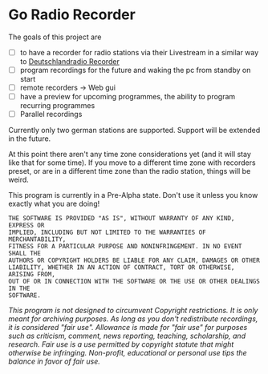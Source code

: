 # Go Radio Recorder
The goals of this project are 
 - [ ] to have a recorder for radio stations via their Livestream in a similar way to [Deutschlandradio Recorder](https://deutschlandradio.de/erste-schritte.440.de.html)
 - [ ] program recordings for the future and waking the pc from standby on start
 - [ ] remote recorders -> Web gui
 - [ ] have a preview for upcoming programmes, the ability to program recurring programmes
 - [ ] Parallel recordings

Currently only two german stations are supported. Support will be extended in the future.

At this point there aren't any time zone considerations yet (and it will stay like that for some time). If you move to a different time zone with recorders preset, or are in a different time zone than the radio station, things will be weird.

This program is currently in a Pre-Alpha state. Don't use it unless you know exactly what you are doing!
```
THE SOFTWARE IS PROVIDED "AS IS", WITHOUT WARRANTY OF ANY KIND, EXPRESS OR
IMPLIED, INCLUDING BUT NOT LIMITED TO THE WARRANTIES OF MERCHANTABILITY,
FITNESS FOR A PARTICULAR PURPOSE AND NONINFRINGEMENT. IN NO EVENT SHALL THE
AUTHORS OR COPYRIGHT HOLDERS BE LIABLE FOR ANY CLAIM, DAMAGES OR OTHER
LIABILITY, WHETHER IN AN ACTION OF CONTRACT, TORT OR OTHERWISE, ARISING FROM,
OUT OF OR IN CONNECTION WITH THE SOFTWARE OR THE USE OR OTHER DEALINGS IN THE
SOFTWARE.
```

*This program is not designed to circumvent Copyright restrictions. It is only meant for archiving purposes.
As long as you don't redistribute recordings, it is considered "fair use".
Allowance is made for "fair use" for purposes such as criticism, comment, news reporting, teaching, scholarship, and research. Fair use is a use permitted by copyright statute that might otherwise be infringing. Non-profit, educational or personal use tips the balance in favor of fair use.*

